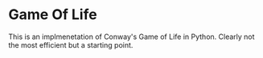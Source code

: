 Game Of Life
=======

This is an implmenetation of Conway's Game of Life in Python. Clearly not the most efficient but a starting point. 
